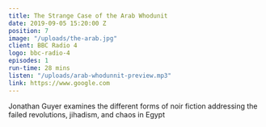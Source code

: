 ```yaml
---
title: The Strange Case of the Arab Whodunit
date: 2019-09-05 15:20:00 Z
position: 7
image: "/uploads/the-arab.jpg"
client: BBC Radio 4
logo: bbc-radio-4
episodes: 1
run-time: 28 mins
listen: "/uploads/arab-whodunnit-preview.mp3"
link: https://www.google.com
---
```


Jonathan Guyer examines the different forms of noir fiction addressing the failed revolutions, jihadism, and chaos in Egypt